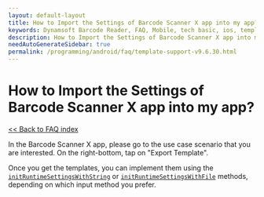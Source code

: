 ```yaml
---
layout: default-layout
title: How to Import the Settings of Barcode Scanner X app into my app?
keywords: Dynamsoft Barcode Reader, FAQ, Mobile, tech basic, ios, template, driver license, settings
description: How to Import the Settings of Barcode Scanner X app into my app?
needAutoGenerateSidebar: true
permalink: /programming/android/faq/template-support-v9.6.30.html
---
```


# How to Import the Settings of Barcode Scanner X app into my app?

[<< Back to FAQ index](index.md)

In the Barcode Scanner X app, please go to the use case scenario that you are interested. On the right-bottom, tap on "Export Template". 

Once you get the templates, you can implement them using the [`initRuntimeSettingsWithString`](../api-reference/primary-parameter-and-runtime-settings-advanced.md#initruntimesettingswithstring) or [`initRuntimeSettingsWithFile`](../api-reference/primary-parameter-and-runtime-settings-advanced.md#initruntimesettingswithfile) methods, depending on which input method you prefer.